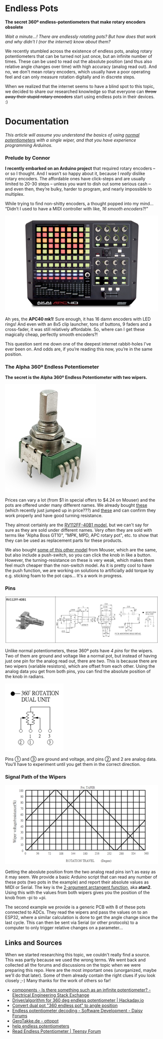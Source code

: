 # Endless Pots

**The secret 360º endless-potentiometers that  make rotary encoders obsolete**

*Wait a minute...! There are endlessly rotating pots? But how does that work and why didn't I (nor the internet) know about them?*

We recently stumbled across the existence of endless pots, analog rotary potentiometers that can be turned not just once, but an infinite number of times. These can be used to read out the absolute position (and thus also relative angle changes over time) with high accuracy (analog read out).
And no, we don't mean rotary encoders, which usually have a poor operating feel and can only measure rotation digitally and in discrete steps. 

When we realized that the internet seems to have a blind spot to this topic, we decided to share our researched knowledge so that everyone can ~~throw away their stupid rotary encoders~~ start using endless pots in their devices. :)

# Documentation

*This article will assume you understand the basics of using* [*normal potentiometers*](https://en.wikipedia.org/wiki/Potentiometer) *with a single wiper, and that you have experience programming Arduinos.*

### Prelude by Connor

**I recently embarked on an Arduino project** that required rotary encoders – or so I thought. And I wasn’t so happy about it, because I *really* dislike rotary encoders. The affordable ones have click-steps and are usually limited to 20-30 steps – unless you want to dish out some serious cash – and even then, they’re bulky, harder to program, and nearly impossible to multiplex. 

While trying to find non-shitty encoders, a thought popped into my mind… “Didn’t I used to have a MIDI controller with like, *16 smooth encoders?!”* 

![akai_apc40](img/akai_apc40.png)

Ah yes, the **APC40 mk1**! Sure enough, it has 16 damn encoders with LED rings! And even with an 8x5 clip launcher, tons of buttons, 9 faders and a cross-fader, it was still relatively affordable. So, where can I get these magically cheap, perfectly smooth encoders?!

This question sent me down one of the deepest internet rabbit-holes I’ve ever been on. And odds are, if you’re reading this now, you’re in the same position. 

### The Alpha 360º Endless Potentiometer

**The secret is the Alpha 360º Endless Potentiometer with two wipers.** 



![RV112FF-40](img/RV112FF-40.jpg)

Prices can vary a lot (from $1 in special offers to $4.24 on Mouser) and the pots are offered under many different names. We already bought [these](https://de.aliexpress.com/item/1005007005315736.html?spm=a2g0o.order_list.order_list_main.5.4b065c5fZVxfd8&gatewayAdapt=glo2deu) (which recently just jumped up in price???) and [these](https://de.aliexpress.com/item/1005007005688361.html) and can confirm they work properly and have good turning resistance. 

They almost certainly are the [RV112FF-40B1 model](https://www.taiwanalpha.com/downloads?target=products&id=79), but we can't say for sure as they are sold under different names. Very often they are sold with terms like "Alpha Boss GT10", "MPK, MPD, APC rotary pot", etc. to show that they can be used as replacement parts for these products.

We also bought [some of this other model](https://www.taiwanalpha.com/downloads?target=products&id=93) from Mouser, which are the same, but also include a push-switch, so you can click the knob in like a button. However, the turning-resistance on these is very weak, which makes them feel much cheaper than the non-switch model. As it is pretty cool to have the push function, we are working on solutions to artificially add torque by e.g. sticking foam to the pot caps… It's a work in progress.

### Pins

![Screenshot+2024-12-03+at+13.44.52](img/datasheet-dimensions.png)

Unlike normal potentiometers, these 360º pots have *4 pins* for the wipers. Two of them are ground and voltage like a normal pot, but instead of having just one pin for the analog read out, there are *two*. This is because there are two wipers (variable resistors), which are offset from each other. Using the analog data you get from both pins, you can find the absolute position of the knob in radians.

![Screenshot+2024-12-03+at+13.45.08](img/schematic-symbol.png)

Pins ① and ③ are ground and voltage, and pins ② and 2 are analog data. You’ll have to experiment until you get them in the correct direction.

### Signal Path of the Wipers

![signalpath](img/signalpath.jpg)

Getting the aboslute position from the two analog read pins isn't as easy as it may seem. We provide a basic Arduino script that can read any number of these pots (two pots in the example) and report their absolute values as MIDI or Serial. The key is the [2-argument arctangent function](https://en.wikipedia.org/wiki/Atan2), aka **atan2**. Using this with the values from both wipers gives you the position of the knob from -pi to +pi. 

The second example we provide is a generic PCB with 8 of these pots connected to ADCs. They read the wipers and pass the values on to an ESP32, where a similar calculation is done to get the angle change since the last cycle. This can then be sent via Serial (or other protocols) to a computer to only trigger relative changes on a parameter...

## Links and Sources

When we started researching this topic, we couldn't really find a source. This was partly because we used the wrong terms. We went back and collected all the forums and discussions on the topic when we were preparing this repo. Here are the most important ones (unorganized, maybe we'll do that later). Some of them already contain the right clues if you look closely ;-) Many thanks for the work of others so far! 

- [components - Is there something such as an infinite potentiometer? - Electrical Engineering Stack Exchange](https://electronics.stackexchange.com/questions/374040/is-there-something-such-as-an-infinite-potentiometer) 
- [Driver/algorithm for 360 deg endless potentiometer | Hackaday.io](https://hackaday.io/project/171841-driveralgorithm-for-360-deg-endless-potentiometer) 
- [Convert dual pot "360 endless pot" to angle position](https://gist.github.com/todbot/cd964282dd3c2599a629f5ecf5d1ca98) 
- [Endless potentiometer decoding - Software Development - Daisy Forums](https://forum.electro-smith.com/t/endless-potentiometer-decoding/3972) 
- [GeroTakke.de - ottopot](https://gerotakke.de/ottopot/)
- [help endless potentiometers](https://www.xsimulator.net/community/threads/help-endless-potentiometers.12218/)  
- [Read Endless Potentiometer | Teensy Forum](https://forum.pjrc.com/index.php?threads/read-endless-potentiometer.59830/) 
